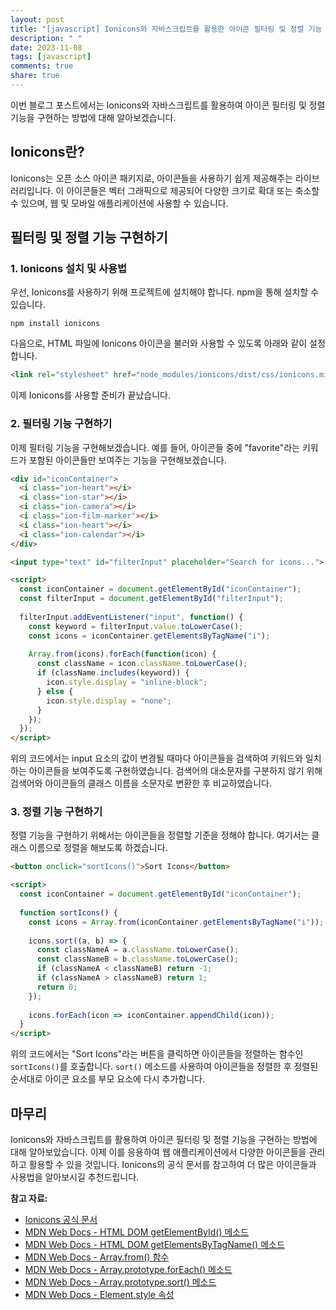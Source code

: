 ```yaml
---
layout: post
title: "[javascript] Ionicons와 자바스크립트를 활용한 아이콘 필터링 및 정렬 기능 구현 방법"
description: " "
date: 2023-11-08
tags: [javascript]
comments: true
share: true
---
```


이번 블로그 포스트에서는 Ionicons와 자바스크립트를 활용하여 아이콘 필터링 및 정렬 기능을 구현하는 방법에 대해 알아보겠습니다.

## Ionicons란?

Ionicons는 오픈 소스 아이콘 패키지로, 아이콘들을 사용하기 쉽게 제공해주는 라이브러리입니다. 이 아이콘들은 벡터 그래픽으로 제공되어 다양한 크기로 확대 또는 축소할 수 있으며, 웹 및 모바일 애플리케이션에 사용할 수 있습니다.

## 필터링 및 정렬 기능 구현하기

### 1. Ionicons 설치 및 사용법

우선, Ionicons를 사용하기 위해 프로젝트에 설치해야 합니다. npm을 통해 설치할 수 있습니다.

```
npm install ionicons
```

다음으로, HTML 파일에 Ionicons 아이콘을 불러와 사용할 수 있도록 아래와 같이 설정합니다.

```html
<link rel="stylesheet" href="node_modules/ionicons/dist/css/ionicons.min.css">
```

이제 Ionicons를 사용할 준비가 끝났습니다.

### 2. 필터링 기능 구현하기

이제 필터링 기능을 구현해보겠습니다. 예를 들어, 아이콘들 중에 "favorite"라는 키워드가 포함된 아이콘들만 보여주는 기능을 구현해보겠습니다.

```html
<div id="iconContainer">
  <i class="ion-heart"></i>
  <i class="ion-star"></i>
  <i class="ion-camera"></i>
  <i class="ion-film-marker"></i>
  <i class="ion-heart"></i>
  <i class="ion-calendar"></i>
</div>

<input type="text" id="filterInput" placeholder="Search for icons...">

<script>
  const iconContainer = document.getElementById("iconContainer");
  const filterInput = document.getElementById("filterInput");
  
  filterInput.addEventListener("input", function() {
    const keyword = filterInput.value.toLowerCase();
    const icons = iconContainer.getElementsByTagName("i");
    
    Array.from(icons).forEach(function(icon) {
      const className = icon.className.toLowerCase();
      if (className.includes(keyword)) {
        icon.style.display = "inline-block";
      } else {
        icon.style.display = "none";
      }
    });
  });
</script>
```

위의 코드에서는 input 요소의 값이 변경될 때마다 아이콘들을 검색하여 키워드와 일치하는 아이콘들을 보여주도록 구현하였습니다. 검색어의 대소문자를 구분하지 않기 위해 검색어와 아이콘들의 클래스 이름을 소문자로 변환한 후 비교하였습니다.

### 3. 정렬 기능 구현하기

정렬 기능을 구현하기 위해서는 아이콘들을 정렬할 기준을 정해야 합니다. 여기서는 클래스 이름으로 정렬을 해보도록 하겠습니다.

```html
<button onclick="sortIcons()">Sort Icons</button>

<script>
  const iconContainer = document.getElementById("iconContainer");
  
  function sortIcons() {
    const icons = Array.from(iconContainer.getElementsByTagName("i"));
    
    icons.sort((a, b) => {
      const classNameA = a.className.toLowerCase();
      const classNameB = b.className.toLowerCase();
      if (classNameA < classNameB) return -1;
      if (classNameA > classNameB) return 1;
      return 0;
    });
    
    icons.forEach(icon => iconContainer.appendChild(icon));
  }
</script>
```

위의 코드에서는 "Sort Icons"라는 버튼을 클릭하면 아이콘들을 정렬하는 함수인 `sortIcons()`를 호출합니다. `sort()` 메소드를 사용하여 아이콘들을 정렬한 후 정렬된 순서대로 아이콘 요소를 부모 요소에 다시 추가합니다.

## 마무리

Ionicons와 자바스크립트를 활용하여 아이콘 필터링 및 정렬 기능을 구현하는 방법에 대해 알아보았습니다. 이제 이를 응용하여 웹 애플리케이션에서 다양한 아이콘들을 관리하고 활용할 수 있을 것입니다. Ionicons의 공식 문서를 참고하여 더 많은 아이콘들과 사용법을 알아보시길 추천드립니다.

**참고 자료:**  
- [Ionicons 공식 문서](https://ionicons.com/)
- [MDN Web Docs - HTML DOM getElementById() 메소드](https://developer.mozilla.org/ko/docs/Web/API/Document/getElementById)
- [MDN Web Docs - HTML DOM getElementsByTagName() 메소드](https://developer.mozilla.org/ko/docs/Web/API/Element/getElementsByTagName)
- [MDN Web Docs - Array.from() 함수](https://developer.mozilla.org/ko/docs/Web/JavaScript/Reference/Global_Objects/Array/from)
- [MDN Web Docs - Array.prototype.forEach() 메소드](https://developer.mozilla.org/ko/docs/Web/JavaScript/Reference/Global_Objects/Array/forEach)
- [MDN Web Docs - Array.prototype.sort() 메소드](https://developer.mozilla.org/ko/docs/Web/JavaScript/Reference/Global_Objects/Array/sort)
- [MDN Web Docs - Element.style 속성](https://developer.mozilla.org/ko/docs/Web/API/HTMLElement/style)